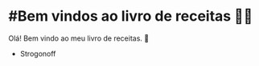 # #Bem vindos ao livro de receitas :woman_cook:

Olá! Bem vindo ao meu livro de receitas. :call_me_hand:

- Strogonoff
